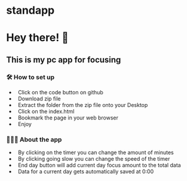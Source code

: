 # standapp
<h1> Hey there! 👋 </h1>
<h2> This is my pc app for focusing </h2>

<h3>🛠 How to set up</h3>

-  &nbsp; Click on the code button on github
-  &nbsp; Download zip file
-  &nbsp; Extract the folder from the zip file onto your Desktop
-  &nbsp; Click on the index.html
-  &nbsp; Bookmark the page in your web browser
-  &nbsp; Enjoy

<h3> 👨🏻‍💻 About the app </h3>

-  &nbsp; By clicking on the timer you can change the amount of minutes
-  &nbsp; By clicking going slow you can change the speed of the timer
-  &nbsp; End day button will add current day focus amount to the total data
-  &nbsp; Data for a current day gets automatically saved at 0:00




